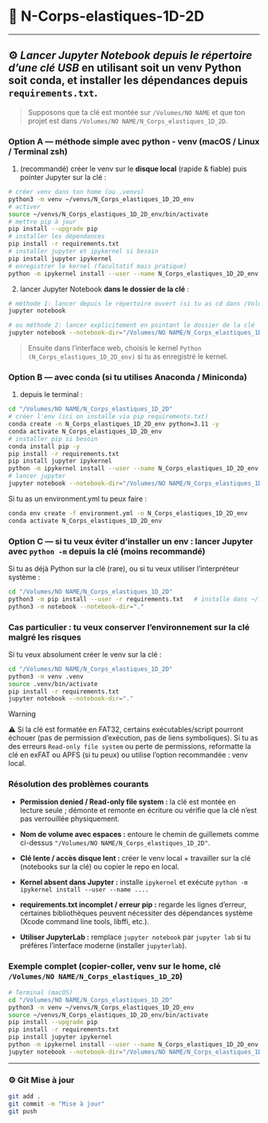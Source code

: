 # 🧠 N-Corps-elastiques-1D-2D

---

## ⚙️ *Lancer Jupyter Notebook depuis le répertoire d’une clé USB* en utilisant soit un **venv Python** soit **conda**, et **installer les dépendances depuis `requirements.txt`**.

> Supposons que ta clé est montée sur `/Volumes/NO NAME` et que ton projet est dans `/Volumes/NO NAME/N_Corps_elastiques_1D_2D`.


### Option A — méthode simple avec **python - venv** (macOS / Linux / Terminal zsh)

1. (recommandé) créer le venv sur le **disque local** (rapide & fiable) puis pointer Jupyter sur la clé :

```bash
# créer venv dans ton home (ou .venvs)
python3 -m venv ~/venvs/N_Corps_elastiques_1D_2D_env
# activer
source ~/venvs/N_Corps_elastiques_1D_2D_env/bin/activate
# mettre pip à jour
pip install --upgrade pip
# installer les dépendances
pip install -r requirements.txt
# installer jupyter et ipykernel si besoin
pip install jupyter ipykernel
# enregistrer le kernel (facultatif mais pratique)
python -m ipykernel install --user --name N_Corps_elastiques_1D_2D_env --display-name "Python (N_Corps_elastiques_1D_2D_env)"
```

2. lancer Jupyter Notebook **dans le dossier de la clé** :
```bash
# méthode 1: lancer depuis le répertoire ouvert (si tu as cd dans /Volumes/NO NAME/N_Corps_elastiques_1D_2D)
jupyter notebook

# ou méthode 2: lancer explicitement en pointant le dossier de la clé
jupyter notebook --notebook-dir="/Volumes/NO NAME/N_Corps_elastiques_1D_2D"
```

> Ensuite dans l’interface web, choisis le kernel `Python (N_Corps_elastiques_1D_2D_env)` si tu as enregistré le kernel.


### Option B — avec conda (si tu utilises Anaconda / Miniconda)

1. depuis le terminal :
```bash
cd "/Volumes/NO NAME/N_Corps_elastiques_1D_2D"
# créer l'env (ici on installe via pip requirements.txt)
conda create -n N_Corps_elastiques_1D_2D_env python=3.11 -y
conda activate N_Corps_elastiques_1D_2D_env
# installer pip si besoin
conda install pip -y
pip install -r requirements.txt
pip install jupyter ipykernel
python -m ipykernel install --user --name N_Corps_elastiques_1D_2D_env --display-name "Conda (N_Corps_elastiques_1D_2D_env)"
# lancer jupyter
jupyter notebook --notebook-dir="/Volumes/NO NAME/N_Corps_elastiques_1D_2D"
```

Si tu as un environment.yml tu peux faire :
```bash
conda env create -f environment.yml -n N_Corps_elastiques_1D_2D_env
conda activate N_Corps_elastiques_1D_2D_env
```


### Option C — si tu veux éviter d’installer un env : lancer Jupyter avec `python -m` depuis la clé (moins recommandé)
Si tu as déjà Python sur la clé (rare), ou si tu veux utiliser l’interpréteur système :
```bash
cd "/Volumes/NO NAME/N_Corps_elastiques_1D_2D"
python3 -m pip install --user -r requirements.txt   # installe dans ~/.local
python3 -m notebook --notebook-dir="."
```

### Cas particulier : tu veux conserver l’environnement sur la clé malgré les risques

Si tu veux absolument créer le venv sur la clé :

```bash
cd "/Volumes/NO NAME/N_Corps_elastiques_1D_2D"
python3 -m venv .venv
source .venv/bin/activate
pip install -r requirements.txt
jupyter notebook --notebook-dir="."
```
> [!WARNING]
> ⚠️ Si la clé est formatée en FAT32, certains exécutables/script pourront échouer (pas de permission d’exécution, pas de liens symboliques). Si tu as des erreurs `Read-only file system` ou perte de permissions, reformatte la clé en exFAT ou APFS (si tu peux) ou utilise l’option recommandée : venv local.

### Résolution des problèmes courants

- **Permission denied / Read-only file system :** la clé est montée en lecture seule ; démonte et remonte en écriture ou vérifie que la clé n’est pas verrouillée physiquement.

- **Nom de volume avec espaces :** entoure le chemin de guillemets comme ci-dessus `"/Volumes/NO NAME/N_Corps_elastiques_1D_2D"`.

- **Clé lente / accès disque lent :** créer le venv local + travailler sur la clé (notebooks sur la clé) ou copier le repo en local.

- **Kernel absent dans Jupyter :** installe `ipykernel` et exécute `python -m ipykernel install --user --name ....`

- **requirements.txt incomplet / erreur pip :** regarde les lignes d’erreur, certaines bibliothèques peuvent nécessiter des dépendances système (Xcode command line tools, libffi, etc.).

- **Utiliser JupyterLab :** remplace `jupyter notebook` par `jupyter lab` si tu préfères l’interface moderne (installer `jupyterlab`).

### Exemple complet (copier-coller, venv sur le home, clé `/Volumes/NO NAME/N_Corps_elastiques_1D_2D`)
```bash
# Terminal (macOS)
cd "/Volumes/NO NAME/N_Corps_elastiques_1D_2D"
python3 -m venv ~/venvs/N_Corps_elastiques_1D_2D_env
source ~/venvs/N_Corps_elastiques_1D_2D_env/bin/activate
pip install --upgrade pip
pip install -r requirements.txt
pip install jupyter ipykernel
python -m ipykernel install --user --name N_Corps_elastiques_1D_2D_env --display-name "Python (N_Corps_elastiques_1D_2D_env)"
jupyter notebook --notebook-dir="/Volumes/NO NAME/N_Corps_elastiques_1D_2D"

```
---

### ⚙️ Git Mise à jour
```bash
git add .
git commit -m "Mise à jour"
git push
```

